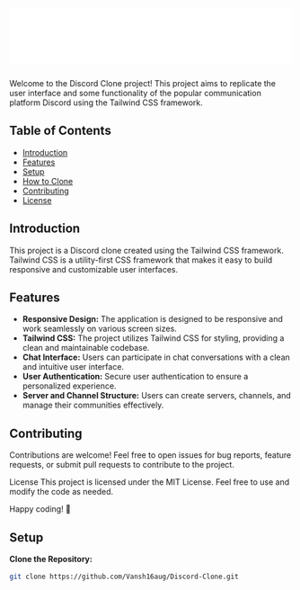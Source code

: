 # <img src="images/logo.svg" alt="Discord Image" width="800" height="100">

Welcome to the Discord Clone project! This project aims to replicate the user interface and some functionality of the popular communication platform Discord using the Tailwind CSS framework.

## Table of Contents

- [Introduction](#introduction)
- [Features](#features)
- [Setup](#setup)
- [How to Clone](#how-to-clone)
- [Contributing](#contributing)
- [License](#license)

## Introduction

This project is a Discord clone created using the Tailwind CSS framework. Tailwind CSS is a utility-first CSS framework that makes it easy to build responsive and customizable user interfaces.

## Features

- **Responsive Design:** The application is designed to be responsive and work seamlessly on various screen sizes.
- **Tailwind CSS:** The project utilizes Tailwind CSS for styling, providing a clean and maintainable codebase.
- **Chat Interface:** Users can participate in chat conversations with a clean and intuitive user interface.
- **User Authentication:** Secure user authentication to ensure a personalized experience.
- **Server and Channel Structure:** Users can create servers, channels, and manage their communities effectively.

## Contributing
Contributions are welcome! Feel free to open issues for bug reports, feature requests, or submit pull requests to contribute to the project.

License
This project is licensed under the MIT License. Feel free to use and modify the code as needed.

Happy coding! 🚀


## Setup

 **Clone the Repository:**
   ```bash
   git clone https://github.com/Vansh16aug/Discord-Clone.git
